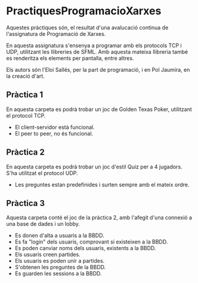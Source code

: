 # PractiquesProgramacioXarxes
Aquestes pràctiques són, el resultat d'una avalucació continua de l'assignatura de Programació de Xarxes.

En aquesta assignatura s'ensenya a programar amb els protocols TCP i UDP, utilitzant les llibreries de SFML. 
Amb aquesta mateixa llibreria també es renderitza els elements per pantalla, entre altres.

Els autors són l'Eloi Sallés, per la part de programació, i en Pol Jaumira, en la creació d'art.

## Pràctica 1
En aquesta carpeta es podrà trobar un joc de Golden Texas Poker, utilitzant el protocol TCP.

* El client-servidor està funcional.
* El peer to peer, no és funcional.

## Pràctica 2
En aquesta carpeta es podrà trobar un joc d'estil Quiz per a 4 jugadors. S'ha utilitzat el protocol UDP.

* Les preguntes estan predefinides i surten sempre amb el mateix ordre.

## Pràctica 3
Aquesta carpeta conté el joc de la pràctica 2, amb l'afegit d'una connexió a una base de dades i un lobby.

* Es donen d'alta a usuaris a la BBDD.
* Es fa "login" dels usuaris, comprovant si existeixen a la BBDD.
* Es poden canviar noms dels usuaris, existents a la BBDD.
* Els usuaris creen partides.
* Els usuaris es poden unir a partides.
* S'obtenen les preguntes de la BBDD.
* Es guarden les sessions a la BBDD.
